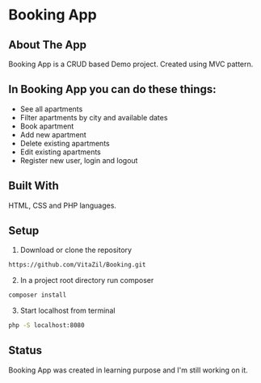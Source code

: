 ﻿# Booking App

## About The App
Booking App is a CRUD based Demo project. Created using MVC pattern.


## In Booking App you can do these things:

- See all apartments
- Filter apartments by city and available dates
- Book apartment
- Add new apartment
- Delete existing apartments
- Edit existing apartments
- Register new user, login and logout


## Built With

HTML, CSS and PHP languages.


## Setup

1. Download or clone the repository
```sh
https://github.com/VitaZil/Booking.git
```

2. In a project root directory run composer
```sh
composer install
```

3. Start localhost from terminal 
```sh
php -S localhost:8080
```

## Status
Booking App was created in learning purpose and I'm still working on it.
